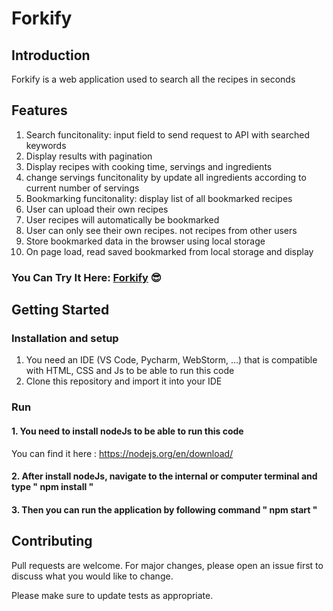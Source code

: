# Forkify

## Introduction

Forkify is a web application used to search all the recipes in seconds

## Features

1. Search funcitonality: input field to send request to API with searched keywords
2. Display results with pagination
3. Display recipes with cooking time, servings and ingredients
4. change servings funcitonality by update all ingredients according to current number of servings
5. Bookmarking funcitonality: display list of all bookmarked recipes
6. User can upload their own recipes
7. User recipes will automatically be bookmarked
8. User can only see their own recipes. not recipes from other users
9. Store bookmarked data in the browser using local storage
10. On page load, read saved bookmarked from local storage and display

### You Can Try It Here: [Forkify][1] 😎

[1]: https://forkify-vod6.netlify.app/ 'Forkify'

## Getting Started

### Installation and setup

1. You need an IDE (VS Code, Pycharm, WebStorm, ...) that is compatible with HTML, CSS and Js to be able to run this code
2. Clone this repository and import it into your IDE

### Run

#### 1. You need to install nodeJs to be able to run this code

You can find it here : https://nodejs.org/en/download/

#### 2. After install nodeJs, navigate to the internal or computer terminal and type " npm install "

#### 3. Then you can run the application by following command " npm start "

## Contributing

Pull requests are welcome. For major changes, please open an issue first to discuss what you would like to change.

Please make sure to update tests as appropriate.

